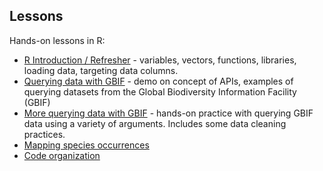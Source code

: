 ## Lessons

Hands-on lessons in R:

* [R Introduction / Refresher](lesson1-R-intro/) - variables, vectors, functions, libraries, loading data, targeting data columns.
* [Querying data with GBIF]() - demo on concept of APIs, examples of querying datasets from the Global Biodiversity Information Facility (GBIF)
* [More querying data with GBIF]() - hands-on practice with querying GBIF data using a variety of arguments. Includes some data cleaning practices.
* [Mapping species occurrences]()
* [Code organization]()
